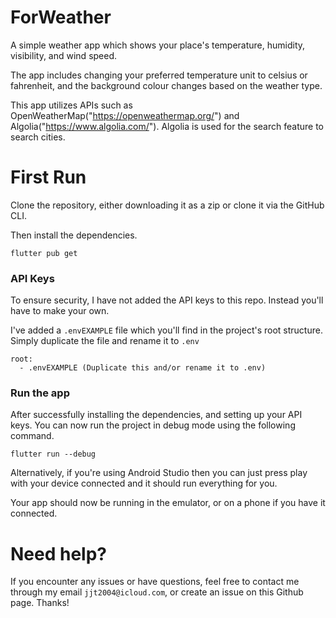 # ForWeather
A simple weather app which shows your place's temperature, humidity, visibility, and wind speed.

The app includes changing your preferred temperature unit to celsius or fahrenheit, and the background colour changes based on the weather type.

This app utilizes APIs such as OpenWeatherMap("https://openweathermap.org/") and Algolia("https://www.algolia.com/"). Algolia is used for the search feature to search cities.

# First Run

Clone the repository, either downloading it as a zip or clone it via the GitHub CLI.

Then install the dependencies.
```
flutter pub get
```

### API Keys
To ensure security, I have not added the API keys to this repo. Instead you'll have to make your own.

I've added a `.envEXAMPLE` file which you'll find in the project's root structure. Simply duplicate the file and rename it to `.env`
```
root:
  - .envEXAMPLE (Duplicate this and/or rename it to .env)
```

### Run the app
After successfully installing the dependencies, and setting up your API keys. You can now run the project in debug mode using the following command.
```
flutter run --debug
```
Alternatively, if you're using Android Studio then you can just press play with your device connected and it should run everything for you.

Your app should now be running in the emulator, or on a phone if you have it connected.

# Need help?
If you encounter any issues or have questions, feel free to contact me through my email `jjt2004@icloud.com`, or create an issue on this Github page. Thanks!
